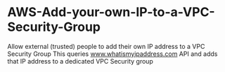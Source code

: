 # AWS-Add-your-own-IP-to-a-VPC-Security-Group
Allow external (trusted) people to add their own IP address to a VPC Security Group
This queries www.whatismyipaddress.com API and adds that IP address to a dedicated VPC Security group 
